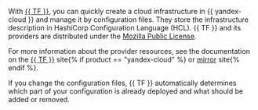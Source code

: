 With [{{ TF }}](https://www.terraform.io/), you can quickly create a cloud infrastructure in {{ yandex-cloud }} and manage it by configuration files. They store the infrastructure description in HashiCorp Configuration Language (HCL). {{ TF }} and its providers are distributed under the [Mozilla Public License](https://github.com/hashicorp/terraform/blob/main/LICENSE).

For more information about the provider resources, see the documentation on the [{{ TF }}](https://www.terraform.io/docs/providers/yandex/index.html) site{% if product == "yandex-cloud" %} or [mirror](https://registry.tfpla.net/providers/yandex-cloud/yandex/latest/docs) site{% endif %}.

If you change the configuration files, {{ TF }} automatically determines which part of your configuration is already deployed and what should be added or removed.
